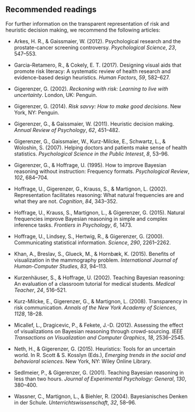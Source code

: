 
## Recommended readings

For further information on the transparent representation of risk and heuristic decision making, we recommend the following articles:

- Arkes, H. R., & Gaissmaier, W. (2012). 
Psychological research and the prostate-cancer screening controversy. 
_Psychological Science_, _23_, 547–553.

- Garcia-Retamero, R., & Cokely, E. T. (2017). 
Designing visual aids that promote risk literacy: 
A systematic review of health research and evidence-based design heuristics. 
_Human Factors_, _59_, 582–627.  

- Gigerenzer, G. (2002). 
_Reckoning with risk: Learning to live with uncertainty_. 
London, UK: Penguin.

- Gigerenzer, G. (2014). 
_Risk savvy: How to make good decisions_. 
New York, NY: Penguin.

- Gigerenzer, G., & Gaissmaier, W. (2011). 
Heuristic decision making. 
_Annual Review of Psychology_, _62_, 451–482. 

- Gigerenzer, G., Gaissmaier, W., Kurz-Milcke, E., Schwartz, L., & Woloshin, S. (2007). 
Helping doctors and patients make sense of health statistics. 
_Psychological Science in the Public Interest_, _8_, 53–96.

- Gigerenzer, G., & Hoffrage, U. (1995). 
How to improve Bayesian reasoning without instruction: Frequency formats. 
_Psychological Review_, _102_, 684–704.

- Hoffrage, U., Gigerenzer, G., Krauss, S., & Martignon, L. (2002). 
Representation facilitates reasoning: What natural frequencies are and what they are not. 
_Cognition_, _84_, 343–352.

- Hoffrage, U., Krauss, S., Martignon, L., & Gigerenzer, G. (2015). 
Natural frequencies improve Bayesian reasoning in simple and complex inference tasks. 
_Frontiers in Psychology_, _6_, 1473.

- Hoffrage, U., Lindsey, S., Hertwig, R., & Gigerenzer, G. (2000). 
Communicating statistical information. 
_Science_, _290_, 2261–2262.

- Khan, A., Breslav, S., Glueck, M., & Hornbæk, K. (2015). 
Benefits of visualization in the mammography problem. 
_International Journal of Human-Computer Studies_, _83_, 94–113.  

- Kurzenhäuser, S., & Hoffrage, U. (2002). 
Teaching Bayesian reasoning: An evaluation of a classroom tutorial for medical students. 
_Medical Teacher_, _24_, 516–521.

- Kurz-Milcke, E., Gigerenzer, G., & Martignon, L. (2008). 
Transparency in risk communication. 
_Annals of the New York Academy of Sciences_, _1128_, 18–28.

- Micallef, L., Dragicevic, P., & Fekete, J.-D. (2012). 
Assessing the effect of visualizations on Bayesian reasoning through crowd-sourcing. 
_IEEE Transactions on Visualization and Computer Graphics_, _18_, 2536–2545.  

- Neth, H., & Gigerenzer, G. (2015). 
Heuristics: Tools for an uncertain world. 
In R. Scott & S. Kosslyn (Eds.), _Emerging trends in the social and behavioral sciences_. 
New York, NY: Wiley Online Library. 

- Sedlmeier, P., & Gigerenzer, G. (2001). 
Teaching Bayesian reasoning in less than two hours. 
_Journal of Experimental Psychology: General_, _130_, 380–400.

- Wassner, C., Martignon, L., & Biehler, R. (2004). 
Bayesianisches Denken in der Schule. 
_Unterrichtswissenschaft_, _32_, 58–96.
